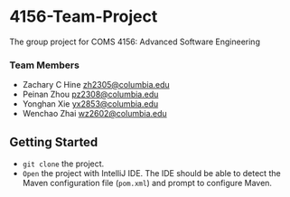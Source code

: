 # 4156-Team-Project
The group project for COMS 4156: Advanced Software Engineering
### Team Members
- Zachary C Hine zh2305@columbia.edu
- Peinan Zhou pz2308@columbia.edu  
- Yonghan Xie yx2853@columbia.edu  
- Wenchao Zhai wz2602@columbia.edu
## Getting Started
- `git clone` the project.
- `Open` the project with IntelliJ IDE. The IDE should be able to detect the Maven configuration
file (`pom.xml`) and prompt to configure Maven. 

